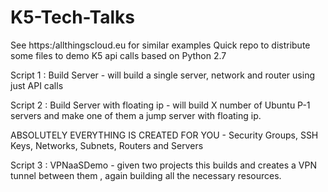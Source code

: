 # K5-Tech-Talks

See https:/allthingscloud.eu for similar examples
Quick repo to distribute some files to demo K5 api calls based on Python 2.7

Script 1 : Build Server - will build a single server, network and router using just API calls

Script 2 : Build Server with floating ip - will build X number of Ubuntu P-1 servers and make one of them a jump server with floating ip.

ABSOLUTELY EVERYTHING IS CREATED FOR YOU - Security Groups, SSH Keys, Networks, Subnets, Routers and Servers

Script 3 : VPNaaSDemo - given two projects this builds and creates a VPN tunnel between them , again building all the necessary resources.

